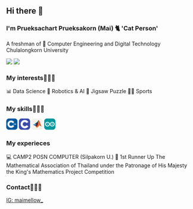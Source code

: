 ## Hi there 👋

### I'm Prueksachart Prueksakorn (Mai) 🐈 'Cat Person'
A freshman of 🥐 Computer Engineering and Digital Technology Chulalongkorn University 

<img src="https://instagram.fbkk5-5.fna.fbcdn.net/v/t51.29350-15/453616997_1043868163923664_2037460107782238557_n.jpg?stp=dst-jpg_e35_p1080x1080&_nc_ht=instagram.fbkk5-5.fna.fbcdn.net&_nc_cat=104&_nc_ohc=45Y65EIViYUQ7kNvgFBJjGW&edm=ANTKIIoBAAAA&ccb=7-5&oh=00_AYCPon1iWDPUnrqAXzuVA4VW_ZRpa_FeW8Rg7pzQK_tmvA&oe=66CE1D3F&_nc_sid=d885a2" width=200 /> <img src="https://instagram.fbkk5-6.fna.fbcdn.net/v/t51.29350-15/453515295_1642966266487981_3478820286086251032_n.jpg?stp=dst-jpg_e35_p1080x1080&efg=eyJ2ZW5jb2RlX3RhZyI6ImltYWdlX3VybGdlbi4xNDQweDE3OTkuc2RyLmYyOTM1MC5kZWZhdWx0X2ltYWdlIn0&_nc_ht=instagram.fbkk5-6.fna.fbcdn.net&_nc_cat=101&_nc_ohc=aQc0D1VwQ6kQ7kNvgFomOsJ&edm=ANTKIIoBAAAA&ccb=7-5&oh=00_AYB0T36R7OHxDN-8TOUPPiIyIOQANAcVxrktV4vk-OD-Dg&oe=66CDF687&_nc_sid=d885a2" width=200 />

### My interests🧚🏻‍♀️ 
📊 Data Science
🤖 Robotics & AI
🧩 Jigsaw Puzzle
🤸🏻 Sports

### My skills🧚🏻‍♀️ 
<img src="https://raw.githubusercontent.com/tandpfun/skill-icons/65dea6c4eaca7da319e552c09f4cf5a9a8dab2c8/icons/CPP.svg" width=30 /> <img src="https://raw.githubusercontent.com/tandpfun/skill-icons/65dea6c4eaca7da319e552c09f4cf5a9a8dab2c8/icons/C.svg" width=30 /> 
<img src="https://raw.githubusercontent.com/tandpfun/skill-icons/65dea6c4eaca7da319e552c09f4cf5a9a8dab2c8/icons/Matlab-Light.svg" width=30 /> <img src="https://raw.githubusercontent.com/tandpfun/skill-icons/65dea6c4eaca7da319e552c09f4cf5a9a8dab2c8/icons/Arduino.svg" width=30 /> 

### My experieces
💻 CAMP2 POSN COMPUTER (Silpakorn U.)
🧮 1st Runner Up The Mathematical Association of Thailand under the Patronage of His Majesty the King's Mathematics Project Competition 

### Contact🧚🏻‍♀️
[IG: maimellow_](https://www.instagram.com/maimellow_)
